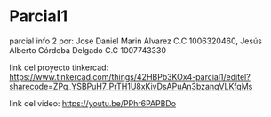 # Parcial1
parcial info 2 por: Jose Daniel Marin Alvarez C.C 1006320460, Jesús Alberto Córdoba Delgado C.C 1007743330 


link del proyecto tinkercad: https://www.tinkercad.com/things/42HBPb3KOx4-parcial1/editel?sharecode=ZPq_YSBPuH7_PrTH1U8xKivDsAPuAn3bzanqVLKfqMs


link del video: https://youtu.be/PPhr6PAPBDo

